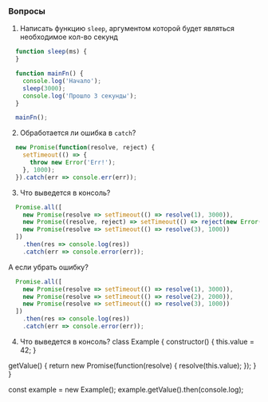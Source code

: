 ### Вопросы

1. Написать функцию `sleep`, аргументом которой будет являться необходимое кол-во секунд

```javascript
  function sleep(ms) {
  }

  function mainFn() {
    console.log('Начало');
    sleep(3000);
    console.log('Прошло 3 секунды');
  }

  mainFn();
```

2. Обработается ли ошибка в `catch`?

```javascript
  new Promise(function(resolve, reject) {
    setTimeout(() => {
      throw new Error('Err!');
    }, 1000);
  }).catch(err => console.err(err));
```

3. Что выведется в консоль?

```javascript
  Promise.all([
    new Promise(resolve => setTimeout(() => resolve(1), 3000)),
    new Promise((resolve, reject) => setTimeout(() => reject(new Error("Err")), 2000)),
    new Promise(resolve => setTimeout(() => resolve(3), 1000))
  ])
    .then(res => console.log(res))
    .catch(err => console.error(err));
```

  А если убрать ошибку?

```javascript
  Promise.all([
    new Promise(resolve => setTimeout(() => resolve(1), 3000)),
    new Promise(resolve => setTimeout(() => resolve(2), 2000)),
    new Promise(resolve => setTimeout(() => resolve(3), 1000))
  ])
    .then(res => console.log(res))
    .catch(err => console.error(err));
```

4. Что выведется в консоль?
class Example {
  constructor() {
    this.value = 42;
  }
  
  getValue() {
    return new Promise(function(resolve) {
      resolve(this.value);
    });
  }
}

const example = new Example();
example.getValue().then(console.log);

